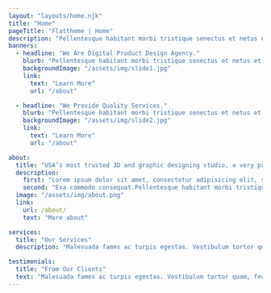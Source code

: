 ```yaml
---
layout: "layouts/home.njk"
title: "Home"
pageTitle: "Flattheme | Home"
description: "Pellentesque habitant morbi tristique senectus et netus et malesuada fames ac turpis egestas."
banners:
  - headline: "We Are Digital Product Design Agency."
    blurb: "Pellentesque habitant morbi tristique senectus et netus et malesuada fames ac turpis egestas."
    backgroundImage: "/assets/img/slide1.jpg"
    link:
      text: "Learn More"
      url: "/about"

  - headline: "We Provide Quality Services."
    blurb: "Pellentesque habitant morbi tristique senectus et netus et malesuada fames ac turpis egestas."
    backgroundImage: "/assets/img/slide2.jpg"
    link:
      text: "Learn More"
      url: "/about"

about:
  title: "USA’s most trusted 3D and graphic designing studio, a very passionate team inside."
  description:
    first: "Lorem ipsum dolor sit amet, consectetur adipisicing elit, sed do eiusmod tempor incididunt ut labore et dolore magna aliqua. Ut enim ad minim veniam, quis nostrud exercitation ullamco laboris nisi ut aliquip."
    second: "Exa commodo consequat.Pellentesque habitant morbi tristique senectus et netus et malesuada fames ac turpis egestas."
  image: "/assets/img/about.png"
  link:
    url: /about/
    text: "More about"

services:
  title: "Our Services"
  description: "Malesuada fames ac turpis egestas. Vestibulum tortor quam, feugiat vitae."

testimonials:
  title: "From Our Clients"
  text: "Malesuada fames ac turpis egestas. Vestibulum tortor quam, feugiat vitae."
---
```

